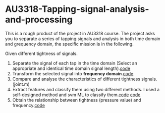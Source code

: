 # AU3318-Tapping-signal-analysis-and-processing

This is a rough product of the project in AU3318 course. 
The project asks you to separate a series of tapping signals and analysis in both time domain and grequency domain, the specific mission is in the following. 

Given different tightness of signals.
1. Separate the signal of each tap in the time domain (Select an appropriate and identical time domain signal length).[code](separate.py)
2. Transform the selected signal into **frequency domain**.[code](frequency_ana.py)
3. Compare and analyse the characteristics of different tightness signals.(joint.m)
4. Extract features and classify them using two different methods. I used a self-designed method and svm ML to classify them.[code](no_ML.m) [code](svm.py)
5. Obtain the relationship between tightness (pressure value) and frequency.[code]()
